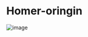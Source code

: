# Homer-oringin
![image](https://user-images.githubusercontent.com/64322982/155435055-665b00b7-b213-45d9-b7b2-f5664c5c826d.png)
